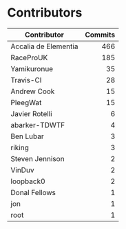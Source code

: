 Contributors
============


| Contributor | Commits |
|---|---:|
| Accalia de Elementia | 466 |
| RaceProUK | 185 |
| Yamikuronue | 35 |
| Travis-CI | 28 |
| Andrew Cook | 15 |
| PleegWat | 15 |
| Javier Rotelli | 6 |
| abarker-TDWTF | 4 |
| Ben Lubar | 3 |
| riking | 3 |
| Steven Jennison | 2 |
| VinDuv | 2 |
| loopback0 | 2 |
| Donal Fellows | 1 |
| jon | 1 |
| root | 1 |